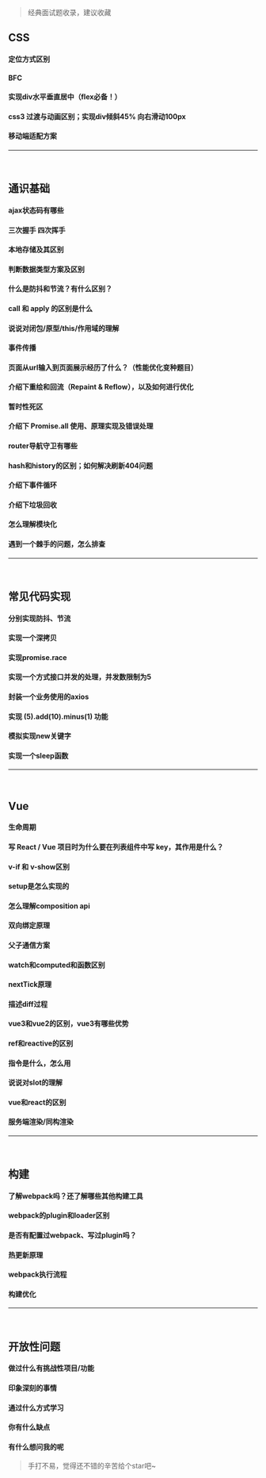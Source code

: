 >  经典面试题收录，建议收藏
 

## CSS

#### 定位方式区别

#### BFC

#### 实现div水平垂直居中（flex必备！）


#### css3 过渡与动画区别；实现div倾斜45% 向右滑动100px

#### 移动端适配方案

<hr />
<br/>

## 通识基础

#### ajax状态码有哪些

#### 三次握手 四次挥手

#### 本地存储及其区别

#### 判断数据类型方案及区别 

#### 什么是防抖和节流？有什么区别？

#### call 和 apply 的区别是什么

#### 说说对闭包/原型/this/作用域的理解

#### 事件传播

#### 页面从url输入到页面展示经历了什么？（性能优化变种题目）

#### 介绍下重绘和回流（Repaint & Reflow），以及如何进行优化

#### 暂时性死区 

#### 介绍下 Promise.all 使用、原理实现及错误处理

#### router导航守卫有哪些

#### hash和history的区别；如何解决刷新404问题

#### 介绍下事件循环

#### 介绍下垃圾回收

#### 怎么理解模块化

#### 遇到一个棘手的问题，怎么排查


<hr />
<br/>

## 常见代码实现

#### 分别实现防抖、节流

#### 实现一个深拷贝

#### 实现promise.race

#### 实现一个方式接口并发的处理，并发数限制为5

#### 封装一个业务使用的axios

#### 实现 (5).add(10).minus(1) 功能

#### 模拟实现new关键字

#### 实现一个sleep函数
 

<hr />
<br/>

## Vue

#### 生命周期

#### 写 React / Vue 项目时为什么要在列表组件中写 key，其作用是什么？

#### v-if 和 v-show区别

#### setup是怎么实现的

#### 怎么理解composition api

#### 双向绑定原理

#### 父子通信方案

#### watch和computed和函数区别

#### nextTick原理

#### 描述diff过程

#### vue3和vue2的区别，vue3有哪些优势

#### ref和reactive的区别

#### 指令是什么，怎么用

#### 说说对slot的理解

#### vue和react的区别

#### 服务端渲染/同构渲染

<hr />
<br/>

## 构建

#### 了解webpack吗？还了解哪些其他构建工具

#### webpack的plugin和loader区别

#### 是否有配置过webpack、写过plugin吗？

#### 热更新原理

#### webpack执行流程

#### 构建优化

<hr />
<br/>


## 开放性问题

#### 做过什么有挑战性项目/功能

#### 印象深刻的事情

#### 通过什么方式学习

#### 你有什么缺点

#### 有什么想问我的呢


> 手打不易，觉得还不错的辛苦给个star吧~ 

 
 

